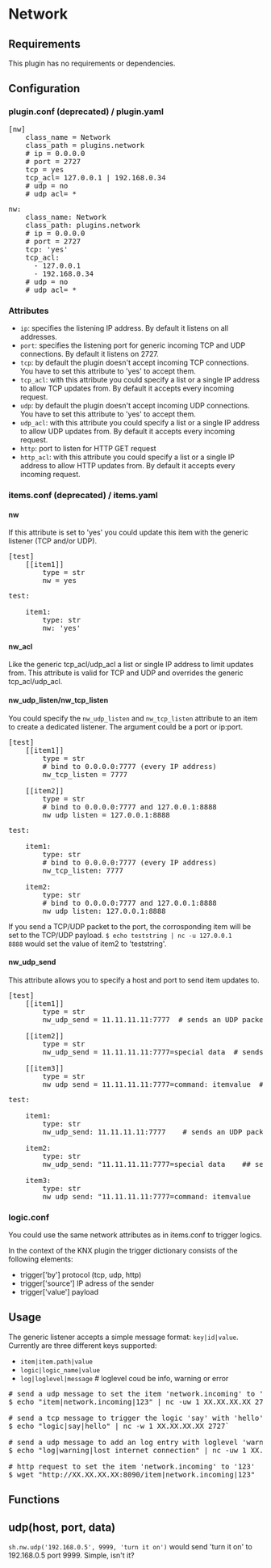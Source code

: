 # Network

## Requirements

This plugin has no requirements or dependencies.

## Configuration

### plugin.conf (deprecated) / plugin.yaml

<pre>
[nw]
    class_name = Network
    class_path = plugins.network
    # ip = 0.0.0.0
    # port = 2727
    tcp = yes
    tcp_acl= 127.0.0.1 | 192.168.0.34
    # udp = no
    # udp_acl= *
</pre>

<pre>
nw:
    class_name: Network
    class_path: plugins.network
    # ip = 0.0.0.0
    # port = 2727
    tcp: 'yes'
    tcp_acl:
      - 127.0.0.1
      - 192.168.0.34
    # udp = no
    # udp_acl= *
</pre>

### Attributes
  * `ip`: specifies the listening IP address. By default it listens on all addresses.
  * `port`: specifies the listening port for generic incoming TCP and UDP connections. By default it listens on 2727.
  * `tcp`: by default the plugin doesn't accept incoming TCP connections. You have to set this attribute to 'yes' to accept them.
  * `tcp_acl`: with this attribute you could specify a list or a single IP address to allow TCP updates from. By default it accepts every incoming request.
  * `udp`: by default the plugin doesn't accept incoming UDP connections. You have to set this attribute to 'yes' to accept them.
  * `udp_acl`: with this attribute you could specify a list or a single IP address to allow UDP updates from. By default it accepts every incoming request.
  * `http`: port to listen for HTTP GET request
  * `http_acl`: with this attribute you could specify a list or a single IP address to allow HTTP updates from. By default it accepts every incoming request.


### items.conf (deprecated) / items.yaml

#### nw
If this attribute is set to 'yes' you could update this item with the generic listener (TCP and/or UDP).
<pre>
[test]
    [[item1]]
        type = str
        nw = yes
</pre>

<pre>
test:

    item1:
        type: str
        nw: 'yes'
</pre>

#### nw_acl
Like the generic tcp_acl/udp_acl a list or single IP address to limit updates from.
This attribute is valid for TCP and UDP and overrides the generic tcp_acl/udp_acl.

#### nw_udp_listen/nw_tcp_listen
You could specify the `nw_udp_listen` and `nw_tcp_listen` attribute to an item to create a dedicated listener. The argument could be a port or ip:port.
<pre>
[test]
    [[item1]]
        type = str
        # bind to 0.0.0.0:7777 (every IP address)
        nw_tcp_listen = 7777

    [[item2]]
        type = str
        # bind to 0.0.0.0:7777 and 127.0.0.1:8888
        nw_udp_listen = 127.0.0.1:8888
</pre>

<pre>
test:

    item1:
        type: str
        # bind to 0.0.0.0:7777 (every IP address)
        nw_tcp_listen: 7777

    item2:
        type: str
        # bind to 0.0.0.0:7777 and 127.0.0.1:8888
        nw_udp_listen: 127.0.0.1:8888
</pre>

If you send a TCP/UDP packet to the port, the corrosponding item will be set to the TCP/UDP payload.
<code>$ echo teststring | nc -u 127.0.0.1 8888</code> would set the value of item2 to 'teststring'.

#### nw_udp_send
This attribute allows you to specify a host and port to send item updates to.
<pre>
[test]
    [[item1]]
        type = str
        nw_udp_send = 11.11.11.11:7777  # sends an UDP packet with the item value as payload

    [[item2]]
        type = str
        nw_udp_send = 11.11.11.11:7777=special data  # sends an UDP packet with 'special data' as payload

    [[item3]]
        type = str
        nw_udp_send = 11.11.11.11:7777=command: itemvalue  # sends an UDP packet with 'command: ' and the current item value as payload
</pre>

<pre>
test:

    item1:
        type: str
        nw_udp_send: 11.11.11.11:7777    # sends an UDP packet with the item value as payload

    item2:
        type: str
        nw_udp_send: "11.11.11.11:7777=special data    ## sends an UDP packet with 'special data' as payload"

    item3:
        type: str
        nw_udp_send: "11.11.11.11:7777=command: itemvalue    ## sends an UDP packet with 'command: ' and the current item value as payload"
</pre>

### logic.conf

You could use the same network attributes as in items.conf to trigger logics.

In the context of the KNX plugin the trigger dictionary consists of the following elements:

* trigger['by']     protocol (tcp, udp, http)
* trigger['source']     IP adress of the sender
* trigger['value']     payload 


## Usage

The generic listener accepts a simple message format: `key|id|value`.
Currently are three different keys supported:

  * `item|item.path|value`
  * `logic|logic_name|value`
  * `log|loglevel|message` # loglevel coud be info, warning or error

<pre>
# send a udp message to set the item 'network.incoming' to '123'
$ echo "item|network.incoming|123" | nc -uw 1 XX.XX.XX.XX 2727`

# send a tcp message to trigger the logic 'say' with 'hello'
$ echo "logic|say|hello" | nc -w 1 XX.XX.XX.XX 2727`

# send a udp message to add an log entry with loglevel 'warning' and the message 'lost internet connection'
$ echo "log|warning|lost internet connection" | nc -uw 1 XX.XX.XX.XX 2727`

# http request to set the item 'network.incoming' to '123'
$ wget "http://XX.XX.XX.XX:8090/item|network.incoming|123"
</pre>

## Functions

udp(host, port, data)
---------------------
<code>sh.nw.udp('192.168.0.5', 9999, 'turn it on')</code> would send 'turn it on' to 192.168.0.5 port 9999. Simple, isn't it?
